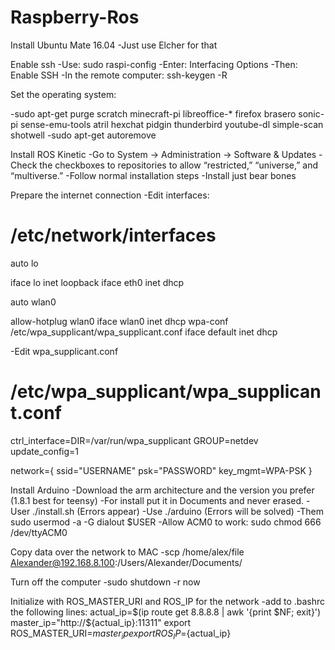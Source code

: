 # Raspberry-Ros

Install Ubuntu Mate 16.04
-Just use Elcher for that

Enable ssh
-Use: sudo raspi-config
-Enter: Interfacing Options
-Then: Enable SSH
-In the remote computer: ssh-keygen -R <host>

Set the operating system:

-sudo apt-get purge scratch minecraft-pi libreoffice-* firefox brasero sonic-pi sense-emu-tools atril hexchat pidgin thunderbird youtube-dl simple-scan shotwell
-sudo apt-get autoremove

Install ROS Kinetic
-Go to System -> Administration -> Software & Updates
-Check the checkboxes to repositories to allow “restricted,” “universe,” and “multiverse.” 
-Follow normal installation steps
-Install just bear bones

Prepare the internet connection
-Edit interfaces:
# /etc/network/interfaces

auto lo

iface lo inet loopback
iface eth0 inet dhcp

auto wlan0

allow-hotplug wlan0
iface wlan0 inet dhcp
wpa-conf /etc/wpa_supplicant/wpa_supplicant.conf
iface default inet dhcp

-Edit wpa_supplicant.conf
# /etc/wpa_supplicant/wpa_supplicant.conf

ctrl_interface=DIR=/var/run/wpa_supplicant GROUP=netdev
update_config=1

network={
ssid="USERNAME"
psk="PASSWORD"
key_mgmt=WPA-PSK
}

Install Arduino
-Download the arm architecture and the version you prefer (1.8.1 best for teensy)
-For install put it in Documents and never erased.
-User ./install.sh (Errors appear)
-Use ./arduino (Errors will be solved)
-Them sudo usermod -a -G dialout $USER
-Allow ACM0 to work: sudo chmod 666 /dev/ttyACM0

Copy data over the network to MAC
-scp /home/alex/file Alexander@192.168.8.100:/Users/Alexander/Documents/

Turn off the computer
-sudo shutdown -r now

Initialize with ROS_MASTER_URI and ROS_IP for the network
-add to .bashrc the following lines:
actual_ip=$(ip route get 8.8.8.8 | awk '{print $NF; exit}')
master_ip="http://${actual_ip}:11311"
export ROS_MASTER_URI=${master_ip}
export ROS_IP=${actual_ip}
